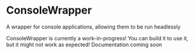 # ConsoleWrapper
A wrapper for console applications, allowing them to be run headlessly

ConsoleWrapper is currently a work-in-progress! You can build it to use it, but it might not work as expected! Documentation coming soon
